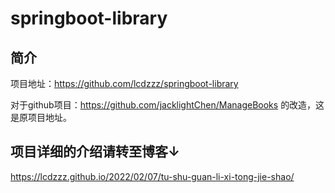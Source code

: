 # springboot-library
## 简介

项目地址：https://github.com/lcdzzz/springboot-library

对于github项目：https://github.com/jacklightChen/ManageBooks  的改造，这是原项目地址。

## 项目详细的介绍请转至博客↓
https://lcdzzz.github.io/2022/02/07/tu-shu-guan-li-xi-tong-jie-shao/
